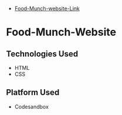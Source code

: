 * [Food-Munch-website-Link](https://sriram18.ccbp.tech/)

# Food-Munch-Website
## Technologies Used
* HTML
* CSS


## Platform Used
* Codesandbox
